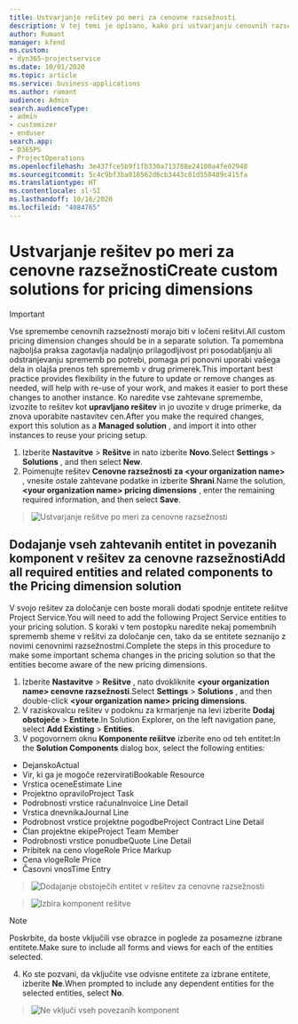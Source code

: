 ```yaml
---
title: Ustvarjanje rešitev po meri za cenovne razsežnosti
description: V tej temi je opisano, kako pri ustvarjanju cenovnih razsežnosti po meri ustvarite rešitev po meri.
author: Rumant
manager: kfend
ms.custom:
- dyn365-projectservice
ms.date: 10/01/2020
ms.topic: article
ms.service: business-applications
ms.author: rumant
audience: Admin
search.audienceType:
- admin
- customizer
- enduser
search.app:
- D365PS
- ProjectOperations
ms.openlocfilehash: 3e437fce5b9f1fb330a713788e24100a4fe02948
ms.sourcegitcommit: 5c4c9bf3ba018562d6cb3443c01d550489c415fa
ms.translationtype: HT
ms.contentlocale: sl-SI
ms.lasthandoff: 10/16/2020
ms.locfileid: "4084765"
---
```

# <a name="create-custom-solutions-for-pricing-dimensions"></a><span data-ttu-id="7549d-103">Ustvarjanje rešitev po meri za cenovne razsežnosti</span><span class="sxs-lookup"><span data-stu-id="7549d-103">Create custom solutions for pricing dimensions</span></span>

> [!IMPORTANT]
> <span data-ttu-id="7549d-104">Vse spremembe cenovnih razsežnosti morajo biti v ločeni rešitvi.</span><span class="sxs-lookup"><span data-stu-id="7549d-104">All custom pricing dimension changes should be in a separate solution.</span></span> <span data-ttu-id="7549d-105">Ta pomembna najboljša praksa zagotavlja nadaljnjo prilagodljivost pri posodabljanju ali odstranjevanju sprememb po potrebi, pomaga pri ponovni uporabi vašega dela in olajša prenos teh sprememb v drug primerek.</span><span class="sxs-lookup"><span data-stu-id="7549d-105">This important best practice provides flexibility in the future to update or remove changes as needed, will help with re-use of your work, and makes it easier to port these changes to another instance.</span></span> <span data-ttu-id="7549d-106">Ko naredite vse zahtevane spremembe, izvozite to rešitev kot **upravljano rešitev** in jo uvozite v druge primerke, da znova uporabite nastavitev cen.</span><span class="sxs-lookup"><span data-stu-id="7549d-106">After you make the required changes, export this solution as a **Managed solution** , and import it into other instances to reuse your pricing setup.</span></span>

1. <span data-ttu-id="7549d-107">Izberite **Nastavitve** > **Rešitve** in nato izberite **Novo**.</span><span class="sxs-lookup"><span data-stu-id="7549d-107">Select **Settings** > **Solutions** , and then select **New**.</span></span> 
2. <span data-ttu-id="7549d-108">Poimenujte rešitev **Cenovne razsežnosti za \<your organization name>** , vnesite ostale zahtevane podatke in izberite **Shrani**.</span><span class="sxs-lookup"><span data-stu-id="7549d-108">Name the solution, **\<your organization name> pricing dimensions** , enter the remaining required information, and then select **Save**.</span></span>

> ![Ustvarjanje rešitve po meri za cenovne razsežnosti](media/Creation-of-custom-pricing-dimension-solution.PNG)
  
## <a name="add-all-required-entities-and-related-components-to-the-pricing-dimension-solution"></a><span data-ttu-id="7549d-110">Dodajanje vseh zahtevanih entitet in povezanih komponent v rešitev za cenovne razsežnosti</span><span class="sxs-lookup"><span data-stu-id="7549d-110">Add all required entities and related components to the Pricing dimension solution</span></span>
<span data-ttu-id="7549d-111">V svojo rešitev za določanje cen boste morali dodati spodnje entitete rešitve Project Service.</span><span class="sxs-lookup"><span data-stu-id="7549d-111">You will need to add the following Project Service entities to your pricing solution.</span></span> <span data-ttu-id="7549d-112">S koraki v tem postopku naredite nekaj pomembnih sprememb sheme v rešitvi za določanje cen, tako da se entitete seznanijo z novimi cenovnimi razsežnostmi.</span><span class="sxs-lookup"><span data-stu-id="7549d-112">Complete the steps in this procedure to make some important schema changes in the pricing solution so that the entities become aware of the new pricing dimensions.</span></span>

1. <span data-ttu-id="7549d-113">Izberite **Nastavitve** > **Rešitve** , nato dvokliknite **\<your organization name> cenovne razsežnosti**.</span><span class="sxs-lookup"><span data-stu-id="7549d-113">Select **Settings** > **Solutions** , and then double-click **\<your organization name> pricing dimensions**.</span></span> 
2. <span data-ttu-id="7549d-114">V raziskovalcu rešitev v podoknu za krmarjenje na levi izberite **Dodaj obstoječe** > **Entitete**.</span><span class="sxs-lookup"><span data-stu-id="7549d-114">In Solution Explorer, on the left navigation pane, select **Add Existing** > **Entities**.</span></span>
3. <span data-ttu-id="7549d-115">V pogovornem oknu **Komponente rešitve** izberite eno od teh entitet:</span><span class="sxs-lookup"><span data-stu-id="7549d-115">In the **Solution Components** dialog box, select the following entities:</span></span>

- <span data-ttu-id="7549d-116">Dejansko</span><span class="sxs-lookup"><span data-stu-id="7549d-116">Actual</span></span>
- <span data-ttu-id="7549d-117">Vir, ki ga je mogoče rezervirati</span><span class="sxs-lookup"><span data-stu-id="7549d-117">Bookable Resource</span></span>
- <span data-ttu-id="7549d-118">Vrstica ocene</span><span class="sxs-lookup"><span data-stu-id="7549d-118">Estimate Line</span></span>
- <span data-ttu-id="7549d-119">Projektno opravilo</span><span class="sxs-lookup"><span data-stu-id="7549d-119">Project Task</span></span>
- <span data-ttu-id="7549d-120">Podrobnosti vrstice računa</span><span class="sxs-lookup"><span data-stu-id="7549d-120">Invoice Line Detail</span></span>
- <span data-ttu-id="7549d-121">Vrstica dnevnika</span><span class="sxs-lookup"><span data-stu-id="7549d-121">Journal Line</span></span>
- <span data-ttu-id="7549d-122">Podrobnost vrstice projektne pogodbe</span><span class="sxs-lookup"><span data-stu-id="7549d-122">Project Contract Line Detail</span></span>
- <span data-ttu-id="7549d-123">Član projektne ekipe</span><span class="sxs-lookup"><span data-stu-id="7549d-123">Project Team Member</span></span>
- <span data-ttu-id="7549d-124">Podrobnosti vrstice ponudbe</span><span class="sxs-lookup"><span data-stu-id="7549d-124">Quote Line Detail</span></span>
- <span data-ttu-id="7549d-125">Pribitek na ceno vloge</span><span class="sxs-lookup"><span data-stu-id="7549d-125">Role Price Markup</span></span>
- <span data-ttu-id="7549d-126">Cena vloge</span><span class="sxs-lookup"><span data-stu-id="7549d-126">Role Price</span></span> 
- <span data-ttu-id="7549d-127">Časovni vnos</span><span class="sxs-lookup"><span data-stu-id="7549d-127">Time Entry</span></span> 

> ![Dodajanje obstoječih entitet v rešitev za cenovne razsežnosti](media/Existing-entities-to-PD-solution.png)

> ![Izbira komponent rešitve](media/Dimension-Components.png)

> [!NOTE]
> <span data-ttu-id="7549d-130">Poskrbite, da boste vključili vse obrazce in poglede za posamezne izbrane entitete.</span><span class="sxs-lookup"><span data-stu-id="7549d-130">Make sure to include all forms and views for each of the entities selected.</span></span>

4. <span data-ttu-id="7549d-131">Ko ste pozvani, da vključite vse odvisne entitete za izbrane entitete, izberite **Ne**.</span><span class="sxs-lookup"><span data-stu-id="7549d-131">When prompted to include any dependent entities for the selected entities, select **No**.</span></span>

> ![Ne vključi vseh povezanih komponent](media/Do-not-include-required.png)


